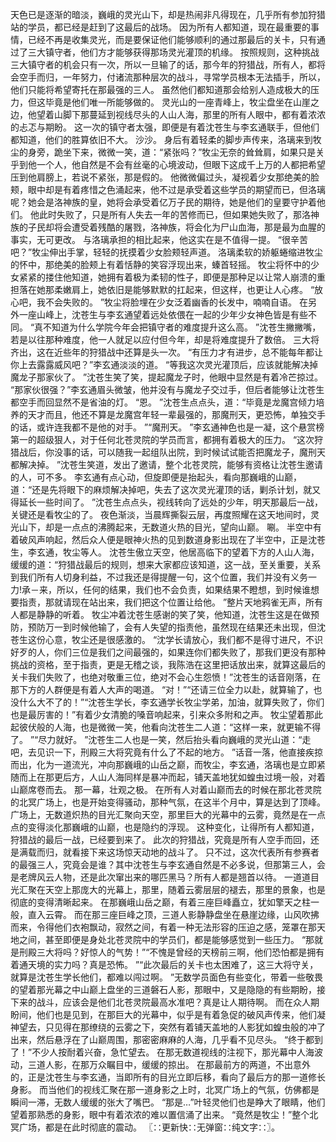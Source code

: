 天色已是逐渐的暗淡，巍峨的灵光山下，却是热闹非凡得现在，几乎所有参加狩猎站的学员，都已经是赶到了这最后的战场。
因为所有人都知道，现在最重要的事情，已经不再是收集灵光，而是要保证他们能够顺利的通过那最后的关卡，只有通过了三大镇守者，他们方才能够获得那场灵光灌顶的机缘。
按照规则，这种挑战三大镇守者的机会只有一次，所以一旦输了的话，那今年的狩猎战，所有人，都将会空手而归，一年努力，付诸流那种层次的战斗，寻常学员根本无法插手，所以，他们只能将希望寄托在那最强的三人。
虽然他们都知道那会给别人造成极大的压力，但这毕竟是他们唯一所能够做的。
灵光山的一座青峰上，牧尘盘坐在山崖之边，他望着山脚下那蔓延到视线尽头的人山人海，那里的所有人眼中，都有着浓浓的忐忑与期盼。
这一次的镇守者太强，即便是有着沈苍生与李玄通联手，但他们都知道，他们的胜算依旧不大。
沙沙。
身后有着轻柔的脚步声传来，洛璃来到牧尘的身旁，跪坐下来，微微一笑，道：“紧张吗？”牧尘无奈的耸耸肩，如果只是关乎到他一个人，他自然是不会有丝毫的心境波动，但眼下这成千上万的人都把希望压到他肩膀上，若说不紧张，那是假的。
他微微偏过头，凝视着少女那绝美的脸颊，眼中却是有着疼惜之色涌起来，他不过是承受着这些学员的期望而已，但洛璃呢？她会是洛神族的皇，她将会承受着亿万子民的期待，她是他们的皇要守护着他们。
他此时失败了，只是所有人失去一年的苦修而已，但如果她失败了，那洛神族的子民却将会遭受着残酷的屠戮，洛神族，将会化为尸山血海，那是最为血腥的事实，无可更改。
与洛璃承担的相比起来，他这实在是不值得一提。
“很辛苦吧？”牧尘伸出手掌，轻轻的抚摸着少女脸颊轻声道。
洛璃柔软的娇躯蜷缩进牧尘的怀中，那绝美的脸颊上有着恬静的笑容浮现出来，螓首轻摇。
牧尘将怀中的少女紧紧的搂住他知道，她拥有着极为柔韧的性子，即便是那种足以让常人崩溃的重担落在她那柔嫩肩上，她依旧是能够默默的扛起来，但这样，也更让人心疼。
“放心吧，我不会失败的。
”牧尘将脸埋在少女泛着幽香的长发中，喃喃自语。
在另外一座山峰上，沈苍生与李玄通望着远处依偎在一起的少年少女神色皆是有些不同。
“真不知道为什么学院今年会把镇守者的难度提升这么高。
”沈苍生撇撇嘴，若是以往那种难度，他一人就足以应付但今年，却是将难度提升了数倍。
三大将齐出，这在近些年的狩猎战中还算是头一次。
“有压力才有进步，总不能每年都让你上去露露威风吧？”李玄通淡淡的道。
“等我这次灵光灌顶后，应该就能解决掉魔龙子那家伙了。
”沈苍生笑了笑，提起魔龙子时，他眼中显然是有着冷芒掠过。
“那家伙很强？”李玄通眉头微皱，他并没有与魔龙子交过手，但后者能够让沈苍生都空手而回显然不是省油的灯。
“恩。
”沈苍生点点头，道：“毕竟是龙魔宫倾力培养的天才而且，他还不算是龙魔宫年轻一辈最强的，那魔刑天，更恐怖，单独交手的话，或许连我都不是他的对手。
”“魔刑天。
”李玄通神色也是一凝，这个悬赏榜第一的超级狠人，对于任何北苍灵院的学员而言，都拥有着极大的压力。
“这次狩猎战后，你没事的话，可以随我一起组队出院，到时候试试能否把魔龙子，魔刑天都解决掉。
”沈苍生笑道，发出了邀请，整个北苍灵院，能够有资格让沈苍生邀请的人，可不多。
李玄通有点心动，但旋即便是抬起头，看向那巍峨的山巅，道：“还是先将眼下的麻烦解决掉吧，失去了这次灵光灌顶的话，剿杀计划，就又得延长一些时间了。
”沈苍生点点头，视线转向了远处的少年，明天那最后一战，关键还是看牧尘的了。
夜色渐淡，当晨辉撕裂云层，再度照耀在这天地间时，灵光山下，却是一点点的沸腾起来，无数道火热的目光，望向山巅。
唰。
半空中有着破风声响起，然后众人便是眼神火热的见到数道身影出现在了半空中，正是沈苍生，李玄通，牧尘等人。
沈苍生傲立天空，他居高临下的望着下方的人山人海，缓缓的道：“狩猎战最后的规则，想来大家都应该知道，这一战，至关重要，关系到我们所有人切身利益，不过我还是得提醒一句，这个位置，我们并没有义务一力!承－来，所以，任何的结果，我们也不会负责，如果结果不瞪想，到时候谁想要指责，那就请现在站出来，我们把这个位置让给他。
”整片天地鸦雀无声，所有人都是静静的听着。
牧尘冲着沈苍生感谢的笑了笑，他知道，沈苍生这是在做预防，预防万一到时候他输了，会有人失望的指责他，虽然现在结果还未出现，但沈苍生这份心意，牧尘还是很感激的。
“沈学长请放心，我们都不是得寸进尺，不识好歹的人，你们三位是我们之间最强的，如果连你们都失败了，那我们更没有那种挑战的资格，至于指责，更是无稽之谈，我陈浩在这里把话放出来，就算这最后的关卡我们失败了，也绝对敬重三位，绝对不会心生怨愤！”沈苍生的话音刚落，在那下方的人群便是有着人大声的喝道。
“对！”“还请三位全力以赴，就算输了，也没什么大不了的！”“沈苍生学长，李玄通学长牧尘学弟，加油，就算失败了，你们也是最厉害的！”有着少女清脆的嗓音响起来，引来众多附和之声。
牧尘望着那此起彼伏般的人海，也是微微一笑，他看向沈苍生二人道：“这样一来，就更输不得了。
”“尽力就好。
”沈苍生二人也是一笑，然后抬头看向巍峨的灵光山道：“走吧，去见识一下，刑殿三大将究竟有什么了不起的地方。
”话音一落，他直接疾掠而出，化为一道流光，冲向那巍峨的山岳之巅，而牧尘，李玄通，洛璃也是立即紧随而上在那更后方，人山人海同样是暴冲而起，铺天盖地犹如蝗虫过境一般，对着山巅席卷而去。
那一幕，壮观之极。
在所有人对着山巅而去的时候在那北苍灵院的北冥广场上，也是开始变得骚动，那种气氛，在这半个月中，算是达到了顶峰。
广场上，无数道炽热的目光汇聚向天空，那里巨大的光幕中的云雾，竟然是在一点点的变得淡化那巍峨的山巅，也是隐约的浮现。
这种变化，让得所有人都知道，狩猎战的最后一战，已经要到来了。
此次的狩猎战，究竟是所有人空手而回，还是满载而归，就看接下来这场惊天动地的战斗了。
只不过，这次代表所有参赛者的最强三人，究竟会是谁？其中沈苍生与李玄通自然是不必多说，但那第三人，会是老牌风云人物，还是此次窜出来的哪匹黑马？所有人都是翘首以待。
一道道目光汇聚在天空上那庞大的光幕上，那里，随着云雾层层的褪去，那里的景象，也是彻底的变得清晰起来。
在那巍峨山岳之巅，有着三座巨峰矗立，犹如擎天之柱一般，直入云霄。
而在那三座巨峰之顶，三道人影静静盘坐在悬崖边缘，山风吹拂而来，令得他们衣袍飘动，寂然之间，有着一种无法形容的压迫之感，笼罩在那天地之间，甚至即便是身处北苍灵院中的学员们，都是能够感觉到一些压力。
“那就是刑殿三大将吗？好惊人的气势！”“不愧是曾经的天榜前三啊，他们恐怕都是拥有着通天境的实力吗？真是恐怖。
”“此次最后的关卡也太困难了，这三大将守关，就算是沈苍生学长他们，都难以闯过啊。
”无数学员面色有些变化，带着一些敬畏的望着那光幕之中山巅上盘坐的三道磐石人影，那眼中，又是隐隐的有些期盼，接下来的战斗，应该会是他们北苍灵院最高水准吧？真是让人期待啊。
而在众人期盼间，他们也是见到，在那巨大的光幕中，似乎是有着急促的破风声传来，他们凝神望去，只见得在那缭绕的云雾之下，突然有着铺天盖地的人影犹如蝗虫般的冲了出来，然后悬浮在了山巅周围，那密密麻麻的人海，几乎看不见尽头。
“终于都到了！”不少人按耐着兴奋，急忙望去。
在那无数道视线的注视下，那光幕中人海波动，三道人影，在那万众瞩目中，缓缓的掠出。
在那最前方的两道，不出意外的，正是沈苍生与李玄通，当即所有的目光立即后移，看向了最后方的那一道修长身影。
而当他们的视线汇聚在那一道身影之上时，北冥广场上的气氛，仿佛都是瞬间一滞，无数人缓缓的张大了嘴巴。
“那是…”叶轻灵他们也是睁大了眼睛，他们望着那熟悉的身影，眼中有着浓浓的难以置信涌了出来。
“竟然是牧尘！”整个北冥广场，都是在此时彻底的震动。
〖∷更新快∷无弹窗∷纯文字∷〗。
